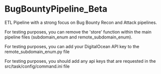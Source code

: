# BugBountyPipeline_Beta
ETL Pipeline with a strong focus on Bug Bounty Recon and Attack pipelines.

For testing purposes, you can remove the 'store' function within the main pipeline files (subdomain_enum and remote_subdomain_enum).

For testing purposes, you can add your DigitalOcean API key to the remote_subdomain_enum.py file

For testing purposes, you should add any api keys that are requested in the src/task/config/command.ini file
